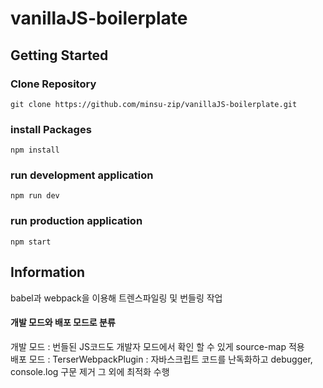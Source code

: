 # vanillaJS-boilerplate

## Getting Started

### Clone Repository

```
git clone https://github.com/minsu-zip/vanillaJS-boilerplate.git
```

### install Packages

```
npm install
```

### run development application

```
npm run dev
```

### run production application

```
npm start
```

## Information

babel과 webpack을 이용해 트렌스파일링 및 번들링 작업

#### 개발 모드와 배포 모드로 분류

개발 모드 : 번들된 JS코드도 개발자 모드에서 확인 할 수 있게 source-map 적용 <br>
배포 모드 : TerserWebpackPlugin : 자바스크립트 코드를 난독화하고 debugger, console.log 구문 제거
그 외에 최적화 수행
